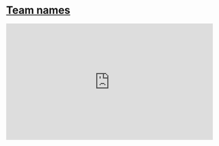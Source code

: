 # [Team names](/wilcom-docs/Summary/summary_-_special/Team_names)

<iframe src="https://www.youtube.com/embed/VxwJBzjXmIA" frameborder="0" 
      allow="accelerometer; autoplay; clipboard-write; encrypted-media; gyroscope; picture-in-picture" 
      allowfullscreen="" style="width: 560px; height: 315px;">
</iframe>
